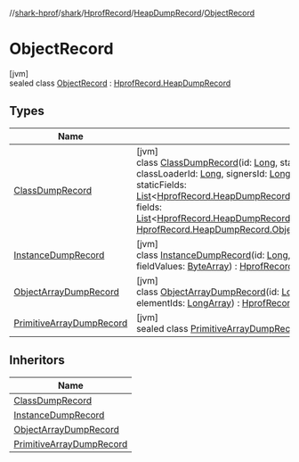 //[shark-hprof](../../../../../index.md)/[shark](../../../index.md)/[HprofRecord](../../index.md)/[HeapDumpRecord](../index.md)/[ObjectRecord](index.md)

# ObjectRecord

[jvm]\
sealed class [ObjectRecord](index.md) : [HprofRecord.HeapDumpRecord](../index.md)

## Types

| Name | Summary |
|---|---|
| [ClassDumpRecord](-class-dump-record/index.md) | [jvm]<br>class [ClassDumpRecord](-class-dump-record/index.md)(id: [Long](https://kotlinlang.org/api/latest/jvm/stdlib/kotlin/-long/index.html), stackTraceSerialNumber: [Int](https://kotlinlang.org/api/latest/jvm/stdlib/kotlin/-int/index.html), superclassId: [Long](https://kotlinlang.org/api/latest/jvm/stdlib/kotlin/-long/index.html), classLoaderId: [Long](https://kotlinlang.org/api/latest/jvm/stdlib/kotlin/-long/index.html), signersId: [Long](https://kotlinlang.org/api/latest/jvm/stdlib/kotlin/-long/index.html), protectionDomainId: [Long](https://kotlinlang.org/api/latest/jvm/stdlib/kotlin/-long/index.html), instanceSize: [Int](https://kotlinlang.org/api/latest/jvm/stdlib/kotlin/-int/index.html), staticFields: [List](https://kotlinlang.org/api/latest/jvm/stdlib/kotlin.collections/-list/index.html)&lt;[HprofRecord.HeapDumpRecord.ObjectRecord.ClassDumpRecord.StaticFieldRecord](-class-dump-record/-static-field-record/index.md)&gt;, fields: [List](https://kotlinlang.org/api/latest/jvm/stdlib/kotlin.collections/-list/index.html)&lt;[HprofRecord.HeapDumpRecord.ObjectRecord.ClassDumpRecord.FieldRecord](-class-dump-record/-field-record/index.md)&gt;) : [HprofRecord.HeapDumpRecord.ObjectRecord](index.md) |
| [InstanceDumpRecord](-instance-dump-record/index.md) | [jvm]<br>class [InstanceDumpRecord](-instance-dump-record/index.md)(id: [Long](https://kotlinlang.org/api/latest/jvm/stdlib/kotlin/-long/index.html), stackTraceSerialNumber: [Int](https://kotlinlang.org/api/latest/jvm/stdlib/kotlin/-int/index.html), classId: [Long](https://kotlinlang.org/api/latest/jvm/stdlib/kotlin/-long/index.html), fieldValues: [ByteArray](https://kotlinlang.org/api/latest/jvm/stdlib/kotlin/-byte-array/index.html)) : [HprofRecord.HeapDumpRecord.ObjectRecord](index.md) |
| [ObjectArrayDumpRecord](-object-array-dump-record/index.md) | [jvm]<br>class [ObjectArrayDumpRecord](-object-array-dump-record/index.md)(id: [Long](https://kotlinlang.org/api/latest/jvm/stdlib/kotlin/-long/index.html), stackTraceSerialNumber: [Int](https://kotlinlang.org/api/latest/jvm/stdlib/kotlin/-int/index.html), arrayClassId: [Long](https://kotlinlang.org/api/latest/jvm/stdlib/kotlin/-long/index.html), elementIds: [LongArray](https://kotlinlang.org/api/latest/jvm/stdlib/kotlin/-long-array/index.html)) : [HprofRecord.HeapDumpRecord.ObjectRecord](index.md) |
| [PrimitiveArrayDumpRecord](-primitive-array-dump-record/index.md) | [jvm]<br>sealed class [PrimitiveArrayDumpRecord](-primitive-array-dump-record/index.md) : [HprofRecord.HeapDumpRecord.ObjectRecord](index.md) |

## Inheritors

| Name |
|---|
| [ClassDumpRecord](-class-dump-record/index.md) |
| [InstanceDumpRecord](-instance-dump-record/index.md) |
| [ObjectArrayDumpRecord](-object-array-dump-record/index.md) |
| [PrimitiveArrayDumpRecord](-primitive-array-dump-record/index.md) |
